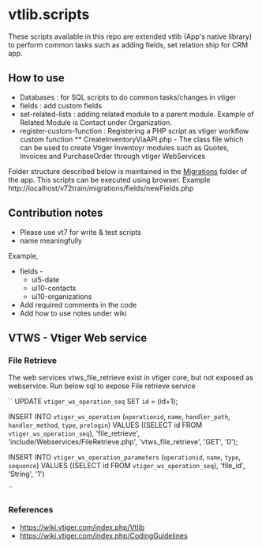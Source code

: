 


# vtlib.scripts

These scripts available in this repo are extended vtlib (App's native library) to perform common tasks such as adding fields, set relation ship for CRM app. 

## How to use

  * Databases : for SQL scripts to do common tasks/changes in vtiger
  * fields : add custom fields
  * set-related-lists : adding related module to a parent module. Example of Related Module is Contact under Organization.
  * register-custom-function : Registering a PHP script as vtiger workflow custom function
    ** CreateInventoryViaAPI.php - The class file which can be used to create Vtiger Inventoyr modules such as Quotes, Invoices and PurchaseOrder through vtiger WebServices
  
   Folder structure  described below  is maintained in the [Migrations](https://github.com/radus28/v71base/tree/master/migrations) folder of the app. This scripts can be executed using browser. Example http://localhost/v72train/migrations/fields/newFields.php


## Contribution notes
* Please use vt7 for write & test scripts
* name meaningfully

Example,  
  * fields -
    * ui5-date
    * ui10-contacts
    * ui10-organizations
* Add required comments in the code
* Add how to use notes under wiki

## VTWS - Vtiger Web service

### File Retrieve

The web services vtws_file_retrieve exist in vtiger core, but not exposed as webservice. Run below sql to expose File retrieve service

``
UPDATE `vtiger_ws_operation_seq` SET `id` = (id+1);

INSERT INTO `vtiger_ws_operation` (`operationid`, `name`, `handler_path`, `handler_method`, `type`, `prelogin`) VALUES ((SELECT id FROM `vtiger_ws_operation_seq`), 'file_retrieve', 'include/Webservices/FileRetrieve.php', 'vtws_file_retrieve', 'GET', '0');

INSERT INTO `vtiger_ws_operation_parameters` (`operationid`, `name`, `type`, `sequence`) VALUES 
((SELECT id FROM `vtiger_ws_operation_seq`), 'file_id', 'String', '1')

``

### References
* https://wiki.vtiger.com/index.php/Vtlib
* https://wiki.vtiger.com/index.php/CodingGuidelines
